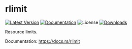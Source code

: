 # rlimit

[![Latest Version]][crates.io]
[![Documentation]][docs.rs] 
![License]
[![Downloads]][downloads]

Resource limits.

[crates.io]: https://crates.io/crates/rlimit
[Latest Version]: https://img.shields.io/crates/v/rlimit.svg
[Documentation]: https://docs.rs/rlimit/badge.svg
[docs.rs]: https://docs.rs/rlimit
[License]: https://img.shields.io/crates/l/rlimit.svg
[downloads]: https://img.shields.io/crates/d/rlimit

Documentation: <https://docs.rs/rlimit>
